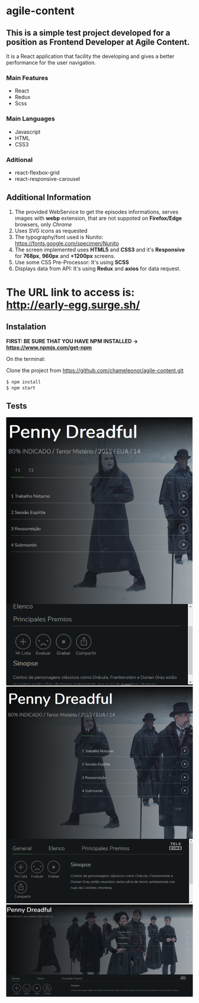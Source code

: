 # agile-content

## This is a simple test project developed for a position as Frontend Developer at Agile Content.

It is a React application that facility the developing and gives a better performance for the user navigation.

### Main Features

* React
* Redux
* Scss

### Main Languages

* Javascript
* HTML
* CSS3

### Aditional

* react-flexbox-grid
* react-responsive-carousel

## Additional Information

1. The provided WebService to get the episodes informations, serves images with **webp** extension, that are not suppoted on **Firefox/Edge** browsers, only *Chrome*
2. Uses SVG icons as requested
3. The typography/font used is Nunito: https://fonts.google.com/specimen/Nunito
4. The screen implemented uses **HTML5** and **CSS3** and it's **Responsive** for **768px**, **960px** and **+1200px** screens.
5. Use some CSS Pre-Processor: It's using **SCSS**
6. Displays data from API: It's using **Redux** and **axios** for data request. 

# The URL link to access is: http://early-egg.surge.sh/

## Instalation

**FIRST: BE SURE THAT YOU HAVE NPM INSTALLED -> https://www.npmjs.com/get-npm**

On the terminal:

Clone the project from https://github.com/chameleonor/agile-content.git

```
$ npm install
$ npm start
```
## Tests
      
![768px](https://github.com/chameleonor/agile-content/blob/master/public/img/768.PNG)
![960px](https://github.com/chameleonor/agile-content/blob/master/public/img/960.PNG)
![1200px](https://github.com/chameleonor/agile-content/blob/master/public/img/plus-1200.PNG)
